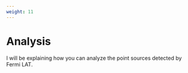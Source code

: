 ```yaml
---
weight: 11
---
```


# Analysis

I will be explaining how you can analyze the point sources detected by Fermi LAT.

